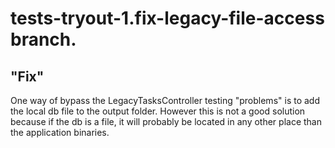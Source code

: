 # tests-tryout-1.fix-legacy-file-access branch.

## "Fix"

One way of bypass the LegacyTasksController testing "problems" is to add the local db file to the output folder. However this is not a good solution because if the db is a file, it will probably be located in any other place than the application binaries.